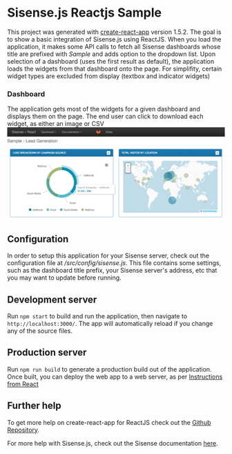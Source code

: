 # Sisense.js Reactjs Sample

This project was generated with [create-react-app](https://github.com/facebook/create-react-app#creating-an-app) version 1.5.2.  The goal is to show a basic integration of Sisense.js using ReactJS. When you load the application, it makes some API calls to fetch all Sisense dashboards whose title are prefixed with *Sample* and adds option to the dropdown list.  Upon selection of a dashboard (uses the first result as default), the application loads the widgets from that dashboard onto the page.  For simplifity, certain widget types are excluded from display (textbox and indicator widgets)

### Dashboard
The application gets most of the widgets for a given dashboard and displays them on the page.  The end user can click to download each widget, as either an image or CSV
![Dashboard](screenshots/screenshot.png)

## Configuration

In order to setup this application for your Sisense server, check out the configuration file at */src/config/sisense.js*.  This file contains some settings, such as the dashboard title prefix, your Sisense server's address, etc that you may want to update before running.

## Development server

Run `npm start` to build and run the application, then navigate to `http://localhost:3000/`. The app will automatically reload if you change any of the source files.

## Production server

Run `npm run build` to generate a production build out of the application.  Once built, you can deploy the web app to a web server, as per [Instructions from React](https://github.com/facebook/create-react-app/blob/master/packages/react-scripts/template/README.md#deployment)

## Further help

To get more help on create-react-app for ReactJS check out the [Github Repository](https://github.com/facebook/create-react-app/blob/master/packages/react-scripts/template/README.md).

For more help with Sisense.js, check out the Sisense documentation [here](https://developer.sisense.com/display/API2/SisenseJS).